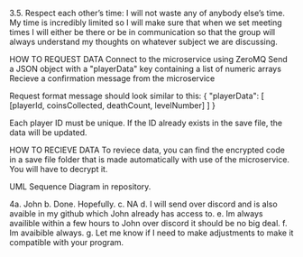 3.5. Respect each other’s time: I will not waste any of anybody else’s time. My time is incredibly limited so I will make sure that when we set meeting times I will either be there or be in communication so that the group will always understand my thoughts on whatever subject we are discussing.

HOW TO REQUEST DATA Connect to the microservice using ZeroMQ Send a JSON object with a "playerData" key containing a list of numeric arrays Recieve a confirmation message from the microservice

Request format message should look similar to this: { "playerData": [ [playerId, coinsCollected, deathCount, levelNumber] ] }

Each player ID must be unique. If the ID already exists in the save file, the data will be updated.

HOW TO RECIEVE DATA To reviece data, you can find the encrypted code in a save file folder that is made automatically with use of the microservice. You will have to decrypt it.

UML Sequence Diagram in repository.

4a. John b. Done. Hopefully. c. NA d. I will send over discord and is also avaible in my github which John already has access to. e. Im always availible within a few hours to John over discord it should be no big deal. f. Im avaibible always. g. Let me know if I need to make adjustments to make it compatible with your program.
